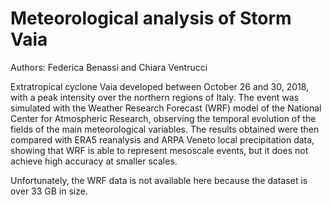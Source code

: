 ﻿# Meteorological analysis of Storm Vaia
 
Authors: Federica Benassi and Chiara Ventrucci
 
Extratropical cyclone Vaia developed between October 26 and 30, 2018, with a peak intensity over the northern regions of Italy. The event was simulated with the Weather Research Forecast (WRF) model of the National Center for Atmospheric Research, observing the temporal evolution of the fields of the main meteorological variables. The results obtained were then compared with ERA5 reanalysis and ARPA Veneto local precipitation data, showing that WRF is able to represent mesoscale events, but it does not achieve high accuracy at smaller scales.

Unfortunately, the WRF data is not available here because the dataset is over 33 GB in size. 
